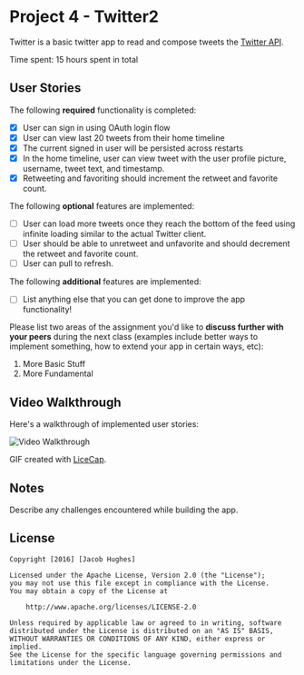 # Project 4 - Twitter2

Twitter is a basic twitter app to read and compose tweets the [Twitter API](https://apps.twitter.com/).

Time spent: 15 hours spent in total

## User Stories

The following **required** functionality is completed:

- [X] User can sign in using OAuth login flow
- [X] User can view last 20 tweets from their home timeline
- [X] The current signed in user will be persisted across restarts
- [X] In the home timeline, user can view tweet with the user profile picture, username, tweet text, and timestamp.
- [X] Retweeting and favoriting should increment the retweet and favorite count.

The following **optional** features are implemented:

- [ ] User can load more tweets once they reach the bottom of the feed using infinite loading similar to the actual Twitter client.
- [ ] User should be able to unretweet and unfavorite and should decrement the retweet and favorite count.
- [ ] User can pull to refresh.

The following **additional** features are implemented:

- [ ] List anything else that you can get done to improve the app functionality!

Please list two areas of the assignment you'd like to **discuss further with your peers** during the next class (examples include better ways to implement something, how to extend your app in certain ways, etc):

1. More Basic Stuff
2. More Fundamental

## Video Walkthrough 

Here's a walkthrough of implemented user stories:

<img src='http://imgur.com/p3Dh05t' title='Video Walkthrough' width='' alt='Video Walkthrough' />

GIF created with [LiceCap](http://www.cockos.com/licecap/).

## Notes

Describe any challenges encountered while building the app.

## License

    Copyright [2016] [Jacob Hughes]

    Licensed under the Apache License, Version 2.0 (the "License");
    you may not use this file except in compliance with the License.
    You may obtain a copy of the License at

        http://www.apache.org/licenses/LICENSE-2.0

    Unless required by applicable law or agreed to in writing, software
    distributed under the License is distributed on an "AS IS" BASIS,
    WITHOUT WARRANTIES OR CONDITIONS OF ANY KIND, either express or implied.
    See the License for the specific language governing permissions and
    limitations under the License.
